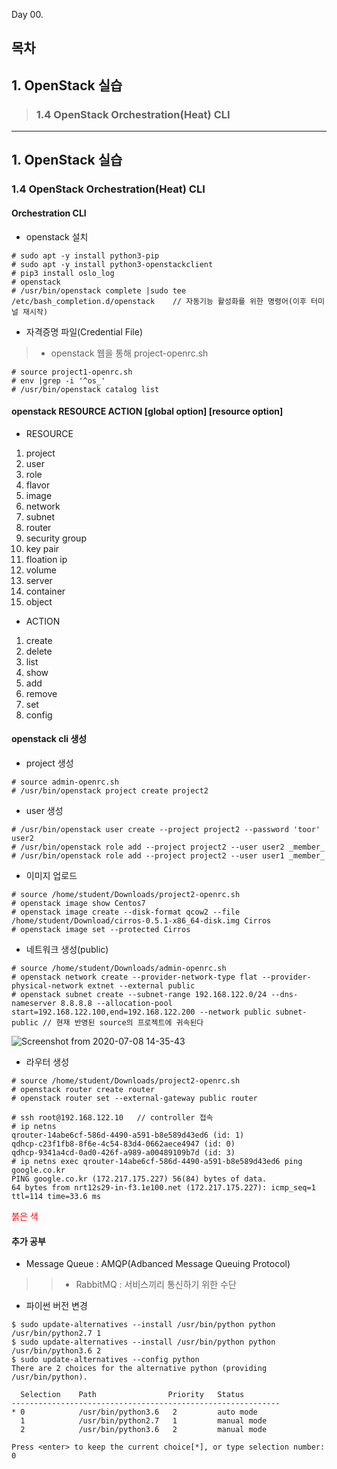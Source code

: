 Day 00.

## 목차
 
## 1. OpenStack 실습

> ### 1.4 OpenStack Orchestration(Heat) CLI



------------
 
## 1. OpenStack 실습


### 1.4 OpenStack Orchestration(Heat) CLI


#### Orchestration CLI

* openstack 설치
```
# sudo apt -y install python3-pip
# sudo apt -y install python3-openstackclient
# pip3 install oslo_log
# openstack
# /usr/bin/openstack complete |sudo tee /etc/bash_completion.d/openstack    // 자동기능 활성화를 위한 명령어(이후 터미널 재시작) 

```


* 자격증명 파일(Credential File)
> * openstack 웹을 통해 project-openrc.sh
```
# source project1-openrc.sh
# env |grep -i '^os_'
# /usr/bin/openstack catalog list
```



#### openstack RESOURCE ACTION [global option] [resource option] 

* RESOURCE
1. project
2. user
3. role
4. flavor
5. image
6. network
7. subnet
8. router
9. security group
10. key pair
11. floation ip
12. volume
13. server
14. container
15. object

* ACTION
1. create
2. delete
3. list
4. show
5. add
6. remove
7. set
8. config


#### openstack cli 생성

* project 생성
```
# source admin-openrc.sh
# /usr/bin/openstack project create project2
```

* user 생성
```
# /usr/bin/openstack user create --project project2 --password 'toor' user2
# /usr/bin/openstack role add --project project2 --user user2 _member_
# /usr/bin/openstack role add --project project2 --user user1 _member_
```


* 이미지 업로드
```
# source /home/student/Downloads/project2-openrc.sh 
# openstack image show Centos7
# openstack image create --disk-format qcow2 --file /home/student/Download/cirros-0.5.1-x86_64-disk.img Cirros
# openstack image set --protected Cirros
```


* 네트워크 생성(public)
```
# source /home/student/Downloads/admin-openrc.sh 
# openstack network create --provider-network-type flat --provider-physical-network extnet --external public
# openstack subnet create --subnet-range 192.168.122.0/24 --dns-nameserver 8.8.8.8 --allocation-pool start=192.168.122.100,end=192.168.122.200 --network public subnet-public // 현재 반영된 source의 프로젝트에 귀속된다
```


![Screenshot from 2020-07-08 14-35-43](https://user-images.githubusercontent.com/56064985/86880878-552bae00-c128-11ea-92ef-a4f4cef28fd5.png)



* 라우터 생성
```
# source /home/student/Downloads/project2-openrc.sh 
# openstack router create router
# openstack router set --external-gateway public router

# ssh root@192.168.122.10   // controller 접속
# ip netns
qrouter-14abe6cf-586d-4490-a591-b8e589d43ed6 (id: 1)
qdhcp-c23f1fb8-8f6e-4c54-83d4-0662aece4947 (id: 0)
qdhcp-9341a4cd-0ad0-426f-a989-a00489109b7d (id: 3)
# ip netns exec qrouter-14abe6cf-586d-4490-a591-b8e589d43ed6 ping google.co.kr
PING google.co.kr (172.217.175.227) 56(84) bytes of data.
64 bytes from nrt12s29-in-f3.1e100.net (172.217.175.227): icmp_seq=1 ttl=114 time=33.6 ms

```
<span style="color:red">붉은 색</span>


#### 추가 공부
* Message Queue : AMQP(Adbanced Message Queuing Protocol)
>> * RabbitMQ : 서비스끼리 통신하기 위한 수단


* 파이썬 버전 변경
```
$ sudo update-alternatives --install /usr/bin/python python /usr/bin/python2.7 1
$ sudo update-alternatives --install /usr/bin/python python /usr/bin/python3.6 2
$ sudo update-alternatives --config python
There are 2 choices for the alternative python (providing /usr/bin/python).

  Selection    Path                Priority   Status
------------------------------------------------------------
* 0            /usr/bin/python3.6   2         auto mode
  1            /usr/bin/python2.7   1         manual mode
  2            /usr/bin/python3.6   2         manual mode

Press <enter> to keep the current choice[*], or type selection number: 0
```

